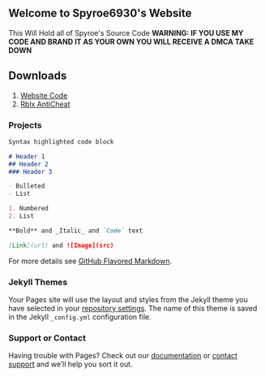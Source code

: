 ## Welcome to Spyroe6930's Website

This Will Hold all of Spyroe's Source Code 
**WARNING: IF YOU USE MY CODE AND BRAND IT AS YOUR OWN YOU WILL RECEIVE A DMCA TAKE DOWN**


## Downloads
1. [Website Code](https://github.com/xSpyroex/Spyroe.git)
2. [Rblx AntiCheat](https://github.com/xSpyroex/AntiCheat/files/4977979/AntiCheat-master.zip)

### Projects

```markdown
Syntax highlighted code block

# Header 1
## Header 2
### Header 3

- Bulleted
- List

1. Numbered
2. List

**Bold** and _Italic_ and `Code` text

[Link](url) and ![Image](src)
```

For more details see [GitHub Flavored Markdown](https://guides.github.com/features/mastering-markdown/).

### Jekyll Themes

Your Pages site will use the layout and styles from the Jekyll theme you have selected in your [repository settings](https://github.com/xSpyroex/Spyroe/settings). The name of this theme is saved in the Jekyll `_config.yml` configuration file.

### Support or Contact

Having trouble with Pages? Check out our [documentation](https://help.github.com/categories/github-pages-basics/) or [contact support](https://github.com/contact) and we’ll help you sort it out.
